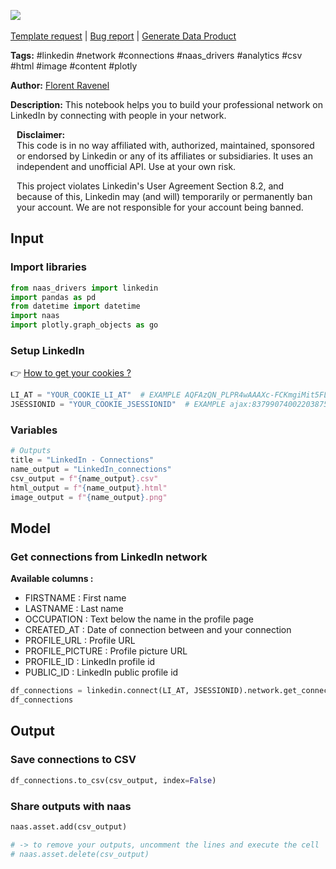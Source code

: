 <a href="https://app.naas.ai/user-redirect/naas/downloader?url=https://raw.githubusercontent.com/jupyter-naas/awesome-notebooks/master/LinkedIn/LinkedIn_Get_connections_from_network.ipynb" target="_parent"><img src="https://naasai-public.s3.eu-west-3.amazonaws.com/Open_in_Naas_Lab.svg"/></a><br><br><a href="https://github.com/jupyter-naas/awesome-notebooks/issues/new?assignees=&labels=&template=template-request.md&title=Tool+-+Action+of+the+notebook+">Template request</a> | <a href="https://github.com/jupyter-naas/awesome-notebooks/issues/new?assignees=&labels=bug&template=bug_report.md&title=LinkedIn+-+Get+connections+from+network:+Error+short+description">Bug report</a> | <a href="https://app.naas.ai/user-redirect/naas/downloader?url=https://raw.githubusercontent.com/jupyter-naas/awesome-notebooks/master/Naas/Naas_Start_data_product.ipynb" target="_parent">Generate Data Product</a>

**Tags:** #linkedin #network #connections #naas_drivers #analytics #csv #html #image #content #plotly

**Author:** [Florent Ravenel](https://www.linkedin.com/in/florent-ravenel/)

**Description:** This notebook helps you to build your professional network on LinkedIn by connecting with people in your network.


<div class="alert alert-info" role="info" style="margin: 10px">
<b>Disclaimer:</b><br>
This code is in no way affiliated with, authorized, maintained, sponsored or endorsed by Linkedin or any of its affiliates or subsidiaries. It uses an independent and unofficial API. Use at your own risk.

This project violates Linkedin's User Agreement Section 8.2, and because of this, Linkedin may (and will) temporarily or permanently ban your account. We are not responsible for your account being banned.
<br>
</div>

## Input

### Import libraries


```python
from naas_drivers import linkedin
import pandas as pd
from datetime import datetime
import naas
import plotly.graph_objects as go
```

### Setup LinkedIn
👉 <a href='https://www.notion.so/LinkedIn-driver-Get-your-cookies-d20a8e7e508e42af8a5b52e33f3dba75'>How to get your cookies ?</a>


```python
LI_AT = "YOUR_COOKIE_LI_AT"  # EXAMPLE AQFAzQN_PLPR4wAAAXc-FCKmgiMit5FLdY1af3-2
JSESSIONID = "YOUR_COOKIE_JSESSIONID"  # EXAMPLE ajax:8379907400220387585
```

### Variables


```python
# Outputs
title = "LinkedIn - Connections"
name_output = "LinkedIn_connections"
csv_output = f"{name_output}.csv"
html_output = f"{name_output}.html"
image_output = f"{name_output}.png"
```

## Model

### Get connections from LinkedIn network
**Available columns :**
- FIRSTNAME : First name
- LASTNAME : Last name
- OCCUPATION : Text below the name in the profile page
- CREATED_AT : Date of connection between and your connection
- PROFILE_URL : Profile URL
- PROFILE_PICTURE : Profile picture URL
- PROFILE_ID : LinkedIn profile id
- PUBLIC_ID : LinkedIn public profile id


```python
df_connections = linkedin.connect(LI_AT, JSESSIONID).network.get_connections(limit=-1)
df_connections
```

## Output

### Save connections to CSV


```python
df_connections.to_csv(csv_output, index=False)
```

### Share outputs with naas


```python
naas.asset.add(csv_output)

# -> to remove your outputs, uncomment the lines and execute the cell
# naas.asset.delete(csv_output)
```
